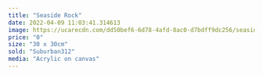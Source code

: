 ```yaml
---
title: "Seaside Rock"
date: 2022-04-09 11:03:41.314613
image: https://ucarecdn.com/dd50bef6-6d78-4afd-8ac0-d7bdff9dc256/seaside-rock.jpg
price: "0"
size: "30 x 30cm"
sold: "Suburban312"
media: "Acrylic on canvas"
---
```


